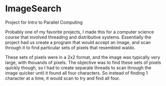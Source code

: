 # ImageSearch
Project for Intro to Parallel Computing

Probably one of my favorite projects, I made this for a computer science course that involved threading and distributive systems. Essentially the project had us create a program that would accept an image, and scan through it to find particular sets of pixels that resembled waldo.

These sets of pixels were in a 2x2 format, and the image was typically very large, with thouands of pixels. The objective was to find these
sets of pixels quickly though, so I had to create separate threads to scan through the image quicker until it found all four characters. So instead of finding 1 character at a time, 
it would scan to try and find all four.
